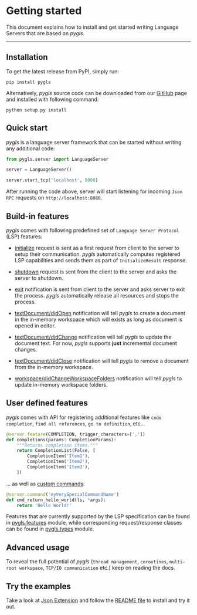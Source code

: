 # Getting started

This document explains how to install and get started writing Language Servers that are based on _pygls_.

---

## Installation

To get the latest release from PyPI, simply run:

```console
pip install pygls
```

Alternatively, _pygls_ source code can be downloaded from our [GitHub](https://github.com/openlawlibrary/pygls) page and installed with following command:

```console
python setup.py install
```

## Quick start

_pygls_ is a language server framework that can be started without writing any additional code:

```python
from pygls.server import LanguageServer

server = LanguageServer()

server.start_tcp('localhost', 8080)
```

After running the code above, server will start listening for incoming `Json RPC` requests on `http://localhost:8080`.

## Build-in features

_pygls_ comes with following predefined set of `Language Server Protocol` (LSP) features:

- [initialize](https://microsoft.github.io/language-server-protocol/specification#initialize) request is sent as a first request from client to the server to setup their communication. _pygls_ automatically computes registered LSP capabilities and sends them as part of `InitializeResult` response.

- [shutdown](https://microsoft.github.io/language-server-protocol/specification#shutdown) request is sent from the client to the server and asks the server to shutdown.

- [exit](https://microsoft.github.io/language-server-protocol/specification#exit) notification is sent from client to the server and asks server to exit the process. _pygls_ automatically release all resources and stops the process.

- [textDocument/didOpen](https://microsoft.github.io/language-server-protocol/specification#textDocument_didOpen) notification will tell _pygls_ to create a document in the in-memory workspace which will exists as long as document is opened in editor.

- [textDocument/didChange](https://microsoft.github.io/language-server-protocol/specification#textDocument_didChange) notification will tell _pygls_ to update the document text. For now, _pygls_ supports **just** incremental document changes.

- [textDocument/didClose](https://microsoft.github.io/language-server-protocol/specification#textDocument_didClose) notification will tell _pygls_ to remove a document from the in-memory workspace.

- [workspace/didChangeWorkspaceFolders](https://microsoft.github.io/language-server-protocol/specification#workspace_didChangeWorkspaceFolders) notification will tell _pygls_ to update in-memory workspace folders.

## User defined features

_pygls_ comes with API for registering additional features like `code completion`, `find all references`, `go to definition`, etc...

```python
@server.feature(COMPLETION, trigger_characters=[','])
def completions(params: CompletionParams):
    """Returns completion items."""
    return CompletionList(False, [
        CompletionItem('Item1'),
        CompletionItem('Item2'),
        CompletionItem('Item3'),
    ])
```

... as well as [custom commands](change_link):

```python
@server.command('myVerySpecialCommandName')
def cmd_return_hello_world(ls, *args):
    return 'Hello World!'
```

Features that are currently supported by the LSP specification can be found in [pygls.features](../pygls/features.py) module, while corresponding request/response classes can be found in [pygls.types](../pygls/types.py) module.

## Advanced usage

To reveal the full potential of _pygls_ (`thread management`, `coroutines`, `multi-root workspace`, `TCP/IO communication` etc.) keep on reading the docs.

## Try the examples

Take a look at [Json Extension](../examples/json-extension) and follow the [README file](../examples/README.md) to install and try it out.
